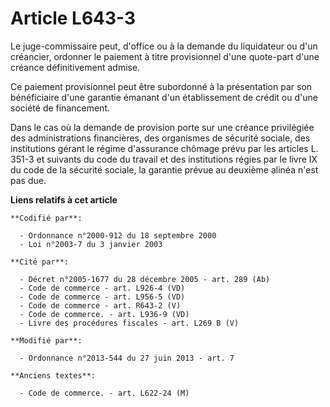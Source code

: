 # Article L643-3

Le juge-commissaire peut, d'office ou à la demande du liquidateur ou d'un créancier, ordonner le paiement à titre
provisionnel d'une quote-part d'une créance définitivement admise.

Ce paiement provisionnel peut être subordonné à la présentation par son bénéficiaire d'une garantie émanant d'un
établissement de crédit ou d'une société de financement.

Dans le cas où la demande de provision porte sur une créance privilégiée des administrations financières, des organismes de
sécurité sociale, des institutions gérant le régime d'assurance chômage prévu par les articles L. 351-3 et suivants du code
du travail et des institutions régies par le livre IX du code de la sécurité sociale, la garantie prévue au deuxième alinéa
n'est pas due.

**Liens relatifs à cet article**

	**Codifié par**:

	  - Ordonnance n°2000-912 du 18 septembre 2000
	  - Loi n°2003-7 du 3 janvier 2003

	**Cité par**:

	  - Décret n°2005-1677 du 28 décembre 2005 - art. 289 (Ab)
	  - Code de commerce - art. L926-4 (VD)
	  - Code de commerce - art. L956-5 (VD)
	  - Code de commerce - art. R643-2 (V)
	  - Code de commerce. - art. L936-9 (VD)
	  - Livre des procédures fiscales - art. L269 B (V)

	**Modifié par**:

	  - Ordonnance n°2013-544 du 27 juin 2013 - art. 7

	**Anciens textes**:

	  - Code de commerce. - art. L622-24 (M)
